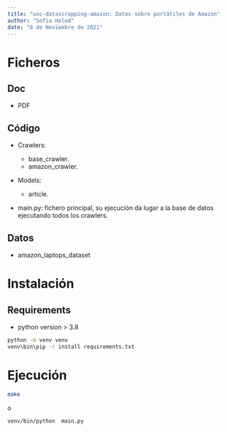 ```yaml
---
title: "uoc-datascrapping-amazon: Datos sobre portátiles de Amazon"
author: "Sofia Holod"
date: "8 de Noviembre de 2021"
---
```


# Ficheros

## Doc

* PDF

## Código

* Crawlers:
  * base_crawler.
  * amazon_crawler.
* Models:
  * article.

* main.py: fichero principal, su ejecución da lugar a la base de datos ejecutando todos los crawlers.

## Datos

* amazon_laptops_dataset

# Instalación 

## Requirements

* python version > 3.8

```bash
python -m venv venv
venv\bin\pip -r install requirements.txt
```

# Ejecución

```bash
make
```
o 

```bash
venv/bin/python  main.py
```
